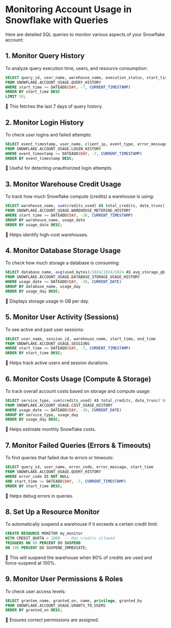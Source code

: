 # Monitoring Account Usage in Snowflake with Queries

Here are detailed SQL queries to monitor various aspects of your Snowflake account:

## 1. Monitor Query History
To analyze query execution time, users, and resource consumption:

```sql
SELECT query_id, user_name, warehouse_name, execution_status, start_time, end_time, total_elapsed_time 
FROM SNOWFLAKE.ACCOUNT_USAGE.QUERY_HISTORY
WHERE start_time >= DATEADD(DAY, -7, CURRENT_TIMESTAMP)
ORDER BY start_time DESC
LIMIT 50;
```
🔹 This fetches the last 7 days of query history.

## 2. Monitor Login History
To check user logins and failed attempts:

```sql
SELECT event_timestamp, user_name, client_ip, event_type, error_message 
FROM SNOWFLAKE.ACCOUNT_USAGE.LOGIN_HISTORY
WHERE event_timestamp >= DATEADD(DAY, -7, CURRENT_TIMESTAMP)
ORDER BY event_timestamp DESC;
```
🔹 Useful for detecting unauthorized login attempts.

## 3. Monitor Warehouse Credit Usage
To track how much Snowflake compute (credits) a warehouse is using:

```sql
SELECT warehouse_name, sum(credits_used) AS total_credits, date_trunc('day', start_time) AS usage_date
FROM SNOWFLAKE.ACCOUNT_USAGE.WAREHOUSE_METERING_HISTORY
WHERE start_time >= DATEADD(DAY, -30, CURRENT_TIMESTAMP)
GROUP BY warehouse_name, usage_date
ORDER BY usage_date DESC;
```
🔹 Helps identify high-cost warehouses.

## 4. Monitor Database Storage Usage
To check how much storage a database is consuming:

```sql
SELECT database_name, avg(used_bytes)/1024/1024/1024 AS avg_storage_gb, date_trunc('day', usage_date) AS usage_day
FROM SNOWFLAKE.ACCOUNT_USAGE.DATABASE_STORAGE_USAGE_HISTORY
WHERE usage_date >= DATEADD(DAY, -30, CURRENT_DATE)
GROUP BY database_name, usage_day
ORDER BY usage_day DESC;
```
🔹 Displays storage usage in GB per day.

## 5. Monitor User Activity (Sessions)
To see active and past user sessions:

```sql
SELECT user_name, session_id, warehouse_name, start_time, end_time
FROM SNOWFLAKE.ACCOUNT_USAGE.SESSIONS
WHERE start_time >= DATEADD(DAY, -7, CURRENT_TIMESTAMP)
ORDER BY start_time DESC;
```
🔹 Helps track active users and session durations.

## 6. Monitor Costs Usage (Compute & Storage)
To track overall account costs based on storage and compute usage:

```sql
SELECT service_type, sum(credits_used) AS total_credits, date_trunc('day', usage_date) AS usage_day
FROM SNOWFLAKE.ACCOUNT_USAGE.COST_USAGE_HISTORY
WHERE usage_date >= DATEADD(DAY, -30, CURRENT_DATE)
GROUP BY service_type, usage_day
ORDER BY usage_day DESC;
```
🔹 Helps estimate monthly Snowflake costs.

## 7. Monitor Failed Queries (Errors & Timeouts)
To find queries that failed due to errors or timeouts:

```sql
SELECT query_id, user_name, error_code, error_message, start_time
FROM SNOWFLAKE.ACCOUNT_USAGE.QUERY_HISTORY
WHERE error_code IS NOT NULL
AND start_time >= DATEADD(DAY, -7, CURRENT_TIMESTAMP)
ORDER BY start_time DESC;
```
🔹 Helps debug errors in queries.

## 8. Set Up a Resource Monitor
To automatically suspend a warehouse if it exceeds a certain credit limit:

```sql
CREATE RESOURCE MONITOR my_monitor
WITH CREDIT_QUOTA = 1000  -- Max credits allowed
TRIGGERS ON 80 PERCENT DO SUSPEND
ON 100 PERCENT DO SUSPEND_IMMEDIATE;
```
🔹 This will suspend the warehouse when 80% of credits are used and force-suspend at 100%.

## 9. Monitor User Permissions & Roles
To check user access levels:

```sql
SELECT grantee_name, granted_on, name, privilege, granted_by 
FROM SNOWFLAKE.ACCOUNT_USAGE.GRANTS_TO_USERS
ORDER BY granted_on DESC;
```
🔹 Ensures correct permissions are assigned.

